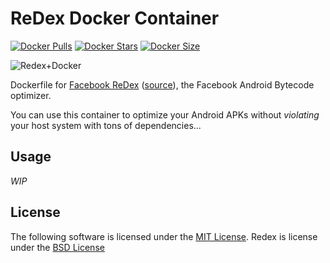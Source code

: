 # ReDex Docker Container 
[![Docker Pulls](https://img.shields.io/docker/pulls/cortinico/redex.svg)](https://hub.docker.com/r/cortinico/redex/) [![Docker Stars](https://img.shields.io/docker/stars/cortinico/redex.svg)](https://hub.docker.com/r/cortinico/redex/) [![Docker Size](https://img.shields.io/imagelayers/image-size/cortinico/redex/latest.svg)](https://imagelayers.io/?images=cortinico/redex:latest)

![Redex+Docker](http://i.imgur.com/5CnDpdA.png)

Dockerfile for [Facebook ReDex](http://fbredex.com/) ([source](https://github.com/facebook/redex)), the Facebook Android Bytecode optimizer.

You can use this container to optimize your Android APKs without _violating_ your host system with tons of dependencies...

## Usage

_WIP_

## License

The following software is licensed under the [MIT License](https://raw.githubusercontent.com/cortinico/docker-redex/master/LICENSE). Redex is license under the [BSD License](https://raw.githubusercontent.com/facebook/redex/master/LICENSE)
